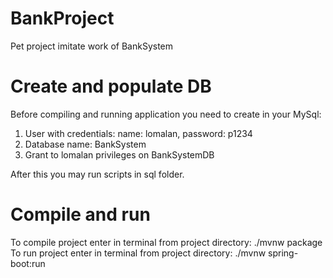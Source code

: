 # BankProject
Pet project imitate work of BankSystem

# Create and populate DB

Before compiling and running application you need to create in your MySql:
1) User with credentials:
name: lomalan,
password: p1234
2) Database name: BankSystem
3) Grant to lomalan privileges on BankSystemDB

After this you may run scripts in sql folder.

# Compile and run
To compile project enter in terminal from project directory: ./mvnw package
To run project enter in terminal from project directory: ./mvnw spring-boot:run


